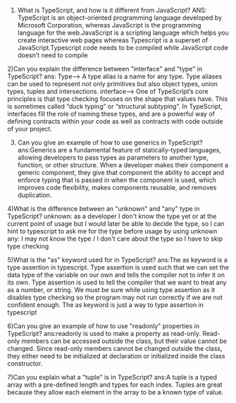 1) What is TypeScript, and how is it different from JavaScript?
ANS: TypeScript is an object-oriented programming language developed by Microsoft Corporation, whereas JavaScript is the programming language for the web.JavaScript is a scripting language which helps you create interactive web pages whereas Typescript is a superset of JavaScript.Typescript code needs to be compiled while JavaScript code doesn’t need to compile

2)Can you explain the difference between "interface" and "type" in TypeScript?
ans:
Type--> A type alias is a name for any type. Type aliases can be used to represent not only primitives but also object types, union types, tuples and intersections.
interface--> One of TypeScript’s core principles is that type checking focuses on the shape that values have. This is sometimes called “duck typing” or “structural subtyping”. In TypeScript, interfaces fill the role of naming these types, and are a powerful way of defining contracts within your code as well as contracts with code outside of your project.

3) Can you give an example of how to use generics in TypeScript?
ans:Generics are a fundamental feature of statically-typed languages, allowing developers to pass types as parameters to another type, function, or other structure. When a developer makes their component a generic component, they give that component the ability to accept and enforce typing that is passed in when the component is used, which improves code flexibility, makes components reusable, and removes duplication.

4)What is the difference between an "unknown" and "any" type in TypeScript?
unknown: as a developer I don't know the type yet or at the current point of usage but I would later be able to decide the type, so I can hint to typescript to ask me for the type before usage by using unknown
any: I may not know the type / I don't care about the type so I have to skip type checking

5)What is the "as" keyword used for in TypeScript?
ans:The as keyword is a type assertion in typescript. Type assertion is used such that we can set the data type of the variable on our own and tells the compiler not to infer it on its own. Type assertion is used to tell the compiler that we want to treat any as a number, or string. We must be sure while using type assertion as it disables type checking so the program may not run correctly if we are not confident enough. The as keyword is just a way to type assertion in typescript

6)Can you give an example of how to use "readonly" properties in TypeScript?
ans:readonly is used to make a property as read-only. Read-only members can be accessed outside the class, but their value cannot be changed. Since read-only members cannot be changed outside the class, they either need to be initialized at declaration or initialized inside the class constructor.

7)Can you explain what a "tuple" is in TypeScript?
ans:A tuple is a typed array with a pre-defined length and types for each index.
Tuples are great because they allow each element in the array to be a known type of value.

